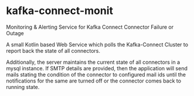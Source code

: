 # kafka-connect-monit
Monitoring &amp; Alerting Service for Kafka Connect Connector Failure or Outage

A small Kotlin based Web Service which polls the Kafka-Connect Cluster to report back the state of all connectors.

Additionally, the server maintains the current state of all connectors in a mysql instance. If SMTP details are provided, then the application will send mails stating the condition of the connector to configured mail ids until the notifications for the same are turned off or the connector comes back to running state.